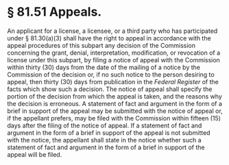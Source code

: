 # § 81.51   Appeals.

An applicant for a license, a licensee, or a third party who has participated under § 81.30(a)(3) shall have the right to appeal in accordance with the appeal procedures of this subpart any decision of the Commission concerning the grant, denial, interpretation, modification, or revocation of a license under this subpart, by filing a notice of appeal with the Commission within thirty (30) days from the date of the mailing of a notice by the Commission of the decision or, if no such notice to the person desiring to appeal, then thirty (30) days from publication in the _Federal Register_ of the facts which show such a decision. The notice of appeal shall specify the portion of the decision from which the appeal is taken, and the reasons why the decision is erroneous. A statement of fact and argument in the form of a brief in support of the appeal may be submitted with the notice of appeal or, if the appellant prefers, may be filed with the Commission within fifteen (15) days after the filing of the notice of appeal. If a statement of fact and argument in the form of a brief in support of the appeal is not submitted with the notice, the appellant shall state in the notice whether such a statement of fact and argument in the form of a brief in support of the appeal will be filed. 





